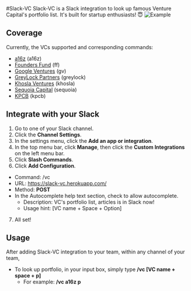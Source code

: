 #Slack-VC
Slack-VC is a Slack integration to look up famous Venture Capital's portfolio list. It's built for startup enthusiasts! 😇
![Example](http://g.recordit.co/F1OKTHKVfu.gif)

## Coverage
Currently, the VCs supported and corresponding commands:

- [a16z](http://a16z.com/) (a16z)
- [Founders Fund](http://foundersfund.com/) (ff)
- [Google Ventures](http://www.gv.com/) (gv)
- [GreyLock Partners](http://www.greylock.com/) (greylock)
- [Khosla Ventures](http://www.khoslaventures.com/) (khosla)
- [Sequoia Capital](https://www.sequoiacap.com/) (sequoia)
- [KPCB](http://www.kpcb.com/) (kpcb)

## Integrate with your Slack

1. Go to one of your Slack channel.
2. Click the **Channel Settings**.
3. In the settings menu, click the **Add an app or integration**.
4. In the top menu bar, click **Manage**, then click the **Custom Integrations** on the left menu bar.
5. Click **Slash Commands**.
6. Click **Add Configuration**.

  - Command: /vc
  - URL: https://slack-vc.herokuapp.com/
  - Method: **POST**
  - In the Autocomplete help text section, check to allow autocomplete.
    - Description: VC's portfolio list, articles is in Slack now!
    - Usage hint: [VC name +  Space + Option]

7. All set!

## Usage
After adding Slack-VC integration to your team, within any channel of your team,
- To look up portfolio, in your input box, simply type **/vc [VC name + space + p]**
  - For example: **/vc a16z p**
